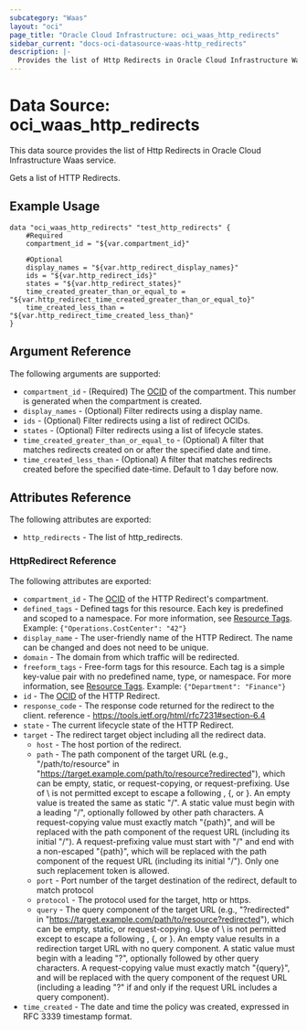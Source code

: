 ```yaml
---
subcategory: "Waas"
layout: "oci"
page_title: "Oracle Cloud Infrastructure: oci_waas_http_redirects"
sidebar_current: "docs-oci-datasource-waas-http_redirects"
description: |-
  Provides the list of Http Redirects in Oracle Cloud Infrastructure Waas service
---
```


# Data Source: oci_waas_http_redirects
This data source provides the list of Http Redirects in Oracle Cloud Infrastructure Waas service.

Gets a list of HTTP Redirects.

## Example Usage

```hcl
data "oci_waas_http_redirects" "test_http_redirects" {
	#Required
	compartment_id = "${var.compartment_id}"

	#Optional
	display_names = "${var.http_redirect_display_names}"
	ids = "${var.http_redirect_ids}"
	states = "${var.http_redirect_states}"
	time_created_greater_than_or_equal_to = "${var.http_redirect_time_created_greater_than_or_equal_to}"
	time_created_less_than = "${var.http_redirect_time_created_less_than}"
}
```

## Argument Reference

The following arguments are supported:

* `compartment_id` - (Required) The [OCID](https://docs.cloud.oracle.com/iaas/Content/General/Concepts/identifiers.htm) of the compartment. This number is generated when the compartment is created.
* `display_names` - (Optional) Filter redirects using a display name.
* `ids` - (Optional) Filter redirects using a list of redirect OCIDs.
* `states` - (Optional) Filter redirects using a list of lifecycle states.
* `time_created_greater_than_or_equal_to` - (Optional) A filter that matches redirects created on or after the specified date and time.
* `time_created_less_than` - (Optional) A filter that matches redirects created before the specified date-time. Default to 1 day before now.


## Attributes Reference

The following attributes are exported:

* `http_redirects` - The list of http_redirects.

### HttpRedirect Reference

The following attributes are exported:

* `compartment_id` - The [OCID](https://docs.cloud.oracle.com/iaas/Content/General/Concepts/identifiers.htm) of the HTTP Redirect's compartment.
* `defined_tags` - Defined tags for this resource. Each key is predefined and scoped to a namespace. For more information, see [Resource Tags](https://docs.cloud.oracle.com/iaas/Content/General/Concepts/resourcetags.htm).  Example: `{"Operations.CostCenter": "42"}` 
* `display_name` - The user-friendly name of the HTTP Redirect. The name can be changed and does not need to be unique.
* `domain` - The domain from which traffic will be redirected.
* `freeform_tags` - Free-form tags for this resource. Each tag is a simple key-value pair with no predefined name, type, or namespace. For more information, see [Resource Tags](https://docs.cloud.oracle.com/iaas/Content/General/Concepts/resourcetags.htm).  Example: `{"Department": "Finance"}` 
* `id` - The [OCID](https://docs.cloud.oracle.com/iaas/Content/General/Concepts/identifiers.htm) of the HTTP Redirect.
* `response_code` - The response code returned for the redirect to the client. reference - https://tools.ietf.org/html/rfc7231#section-6.4
* `state` - The current lifecycle state of the HTTP Redirect.
* `target` - The redirect target object including all the redirect data.
	* `host` - The host portion of the redirect.
	* `path` - The path component of the target URL (e.g., "/path/to/resource" in  "https://target.example.com/path/to/resource?redirected"), which can be empty, static, or request-copying, or request-prefixing. Use of \ is not permitted except to escape a following \, {, or }. An empty value is treated the same as static "/". A static value must begin with a leading "/", optionally followed by other path characters. A request-copying value must exactly match "{path}", and will be replaced with the path component  of the request URL (including its initial "/"). A request-prefixing value must start with "/" and end with a non-escaped "{path}",  which will be replaced with the path component of the request URL (including its initial "/"). Only one such replacement token is allowed.
	* `port` - Port number of the target destination of the redirect, default to match protocol
	* `protocol` - The protocol used for the target, http or https.
	* `query` - The query component of the target URL (e.g., "?redirected" in "https://target.example.com/path/to/resource?redirected"),  which can be empty, static, or request-copying. Use of \ is not permitted except to escape a following \, {, or }. An empty value results in a redirection target URL with no query component. A static value must begin with a leading "?", optionally followed by other query characters. A request-copying value must exactly match "{query}", and will be replaced with the  query component of the request URL (including a leading "?" if and only if the request  URL includes a query component).
* `time_created` - The date and time the policy was created, expressed in RFC 3339 timestamp format.

